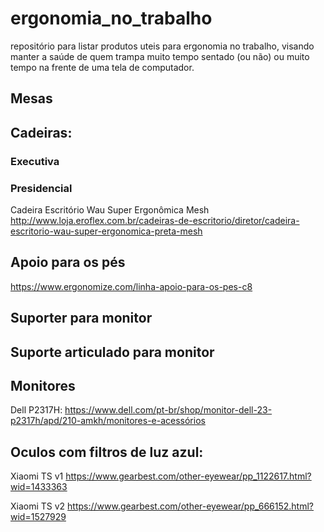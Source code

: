 # ergonomia_no_trabalho
repositório para listar produtos uteis para ergonomia no trabalho, visando manter a saúde de quem trampa muito tempo sentado (ou não) ou muito tempo na frente de uma tela de computador.


## Mesas


## Cadeiras:

### Executiva


### Presidencial

Cadeira Escritório Wau Super Ergonômica Mesh http://www.loja.eroflex.com.br/cadeiras-de-escritorio/diretor/cadeira-escritorio-wau-super-ergonomica-preta-mesh


## Apoio para os pés


https://www.ergonomize.com/linha-apoio-para-os-pes-c8



## Suporter para monitor



## Suporte articulado para monitor


## Monitores

Dell P2317H: https://www.dell.com/pt-br/shop/monitor-dell-23-p2317h/apd/210-amkh/monitores-e-acessórios 


## Oculos com filtros de luz azul:

 Xiaomi TS v1 https://www.gearbest.com/other-eyewear/pp_1122617.html?wid=1433363
 
 Xiaomi TS v2 https://www.gearbest.com/other-eyewear/pp_666152.html?wid=1527929
